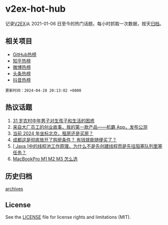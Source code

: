 # v2ex-hot-hub

 记录[V2EX](https://www.v2ex.com/)从 2021-01-06 日至今的热门话题。每小时抓取一次数据，按天[归档](archives)。
 
 ## 相关项目

- [GitHub热榜](https://github.com/lonnyzhang423/github-hot-hub)
- [知乎热榜](https://github.com/lonnyzhang423/zhihu-hot-hub)
- [微博热榜](https://github.com/lonnyzhang423/weibo-hot-hub)
- [头条热榜](https://github.com/lonnyzhang423/toutiao-hot-hub)
- [抖音热榜](https://github.com/lonnyzhang423/douyin-hot-hub)


 `更新时间：2024-04-28 20:13:02 +0800`

## 热议话题

1. [31 岁农村中年男子对生孩子和生活的困惑](https://www.v2ex.com/t/1036314)
1. [来自大厂员工的创业故事，我的第一款产品——机霸 App，发布公测](https://www.v2ex.com/t/1036242)
1. [当前 2024 年坐标北京，租房还是买房？](https://www.v2ex.com/t/1036307)
1. [成都这是彻底放开了购房条件？ 有钱就能随便买了？](https://www.v2ex.com/t/1036308)
1. [[ Java ]中的线程池工作原理，为什么不是先创建线程而是先往阻塞队列里塞任务？](https://www.v2ex.com/t/1036271)
1. [MacBookPro M1 M2 M3 怎么选](https://www.v2ex.com/t/1036247)

## 历史归档

[archives](archives)

## License

See the [LICENSE](LICENSE) file for license rights and limitations (MIT).
